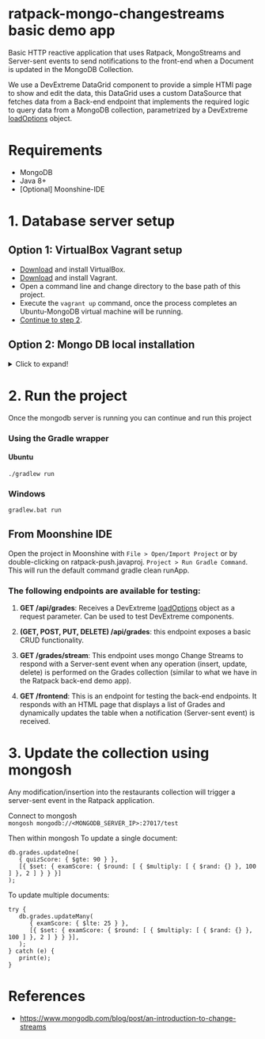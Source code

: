 # ratpack-mongo-changestreams basic demo app
Basic HTTP reactive application that uses Ratpack, MongoStreams and Server-sent events to send notifications to the front-end when a Document is updated in the MongoDB Collection.

We use a DevExtreme DataGrid component to provide a simple HTMl page to show and edit the data, this DataGrid uses a custom DataSource that fetches data from a Back-end
endpoint that implements the required logic to query data from a MongoDB collection, parametrized by a DevExtreme [loadOptions](https://js.devexpress.com/Documentation/ApiReference/Data_Layer/CustomStore/LoadOptions/) object.

# Requirements
- MongoDB  
- Java 8+  
- [Optional] Moonshine-IDE


# 1. Database server setup
## Option 1: VirtualBox Vagrant setup
- [Download](https://www.virtualbox.org/wiki/Downloads) and install VirtualBox.
- [Download](https://www.vagrantup.com/downloads) and install Vagrant.
- Open a command line and change directory to the base path of this project.
- Execute the `vagrant up` command, once the process completes an Ubuntu-MongoDB virtual machine will be running.
- [Continue to step 2](#2-run-the-project).

## Option 2: Mongo DB local installation
<details>
<summary>Click to expand!</summary>

### Install MongoDB
#### Ubuntu
https://docs.mongodb.com/manual/tutorial/install-mongodb-on-ubuntu/.

#### Windows
https://docs.mongodb.com/manual/tutorial/install-mongodb-on-windows/.

[install mongosh](https://docs.mongodb.com/manual/tutorial/install-mongodb-on-windows/#install-mongosh) as a separate package. \
[Install MongoDB tools](https://docs.mongodb.com/database-tools/installation/installation-windows/) (mongoimport).

Add the path to mongoDB files to windows PATH
In my case it was \
`C:\Program Files\MongoDB\Server\5.0\bin\` \
`C:\Program Files\MongoDB\Tools\100\bin\`

It wasn't required to add mongosh app to the windows PATH variable, but it was installed on this directory: \
`C:\Users\HP\AppData\Local\Programs\mongosh`

### Start mongoDB as a replica
Stop any mongodb server instance.

### Create data directory and Start a replica instance in the default port 27017  
Run the following commands to set up a simple, single-node replica set (for testing purposes).
#### Windows  
```
mkdir C:\mongodb\data
mongod --replSet rs0 --dbpath "C:\mongodb\data"
```

#### Ubuntu  
```
mkdir -p /mongodb/data
mongod --replSet rs0 --dbpath /mongodb/data
```

### Connect (in a different terminal) using mongosh and initialize the replica 
`mongosh mongodb://<MONGODB_SERVER_IP>:27017/test` \
`rs.initiate()`

## Import test collection
Import the grades collection from the file `vagrant/grades.json` into the test database like this:

`mongoimport --db test --collection grades --drop --file grades.json`
</details>

# 2. Run the project
Once the mongodb server is running you can continue and run this project

### Using the Gradle wrapper
#### Ubuntu  
`./gradlew run`

### Windows
`gradlew.bat run`

## From Moonshine IDE

Open the project in Moonshine with `File > Open/Import Project` or by double-clicking on ratpack-push.javaproj.
`Project > Run Gradle Command`. This will run the default command gradle clean runApp.

### The following endpoints are available for testing:

1. **GET /api/grades**: Receives a DevExtreme [loadOptions](https://js.devexpress.com/Documentation/ApiReference/Data_Layer/CustomStore/LoadOptions/) object as a request parameter. Can be used to test DevExtreme components.

2. **(GET, POST, PUT, DELETE) /api/grades**: this endpoint exposes a basic CRUD functionality.

3. **GET /grades/stream**: This endpoint uses mongo Change Streams to respond with a Server-sent event when any operation (insert, update, delete) is performed on the Grades collection (similar to what we have in the Ratpack back-end demo app).

4. **GET /frontend**: This is an endpoint for testing the back-end endpoints. It responds with an HTML page that displays a list of Grades and dynamically updates the table when a notification (Server-sent event) is received.

# 3. Update the collection using mongosh
Any modification/insertion into the restaurants collection will trigger a server-sent event in the Ratpack application. 

Connect to mongosh \
`mongosh mongodb://<MONGODB_SERVER_IP>:27017/test`

Then within mongosh
To update a single document:  
```
db.grades.updateOne(
   { quizScore: { $gte: 90 } },
   [{ $set: { examScore: { $round: [ { $multiply: [ { $rand: {} }, 100 ] }, 2 ] } } }]
);
```

To update multiple documents:  
```
try {
   db.grades.updateMany(
      { examScore: { $lte: 25 } },
      [{ $set: { examScore: { $round: [ { $multiply: [ { $rand: {} }, 100 ] }, 2 ] } } }],
   );
} catch (e) {
   print(e);
}
```

# References
- https://www.mongodb.com/blog/post/an-introduction-to-change-streams
